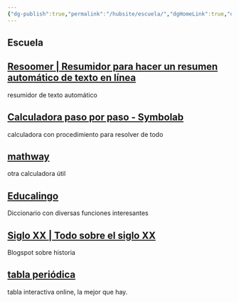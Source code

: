 ```yaml
---
{"dg-publish":true,"permalink":"/hubsite/escuela/","dgHomeLink":true,"dgPassFrontmatter":false,"dgShowBacklinks":true,"dgShowLocalGraph":true,"dgShowInlineTitle":true}
---
```


## Escuela



## [Resoomer | Resumidor para hacer un resumen automático de texto en línea](https://resoomer.com/es/)
resumidor de texto automático

## [Calculadora paso por paso - Symbolab](https://es.symbolab.com/solver/)
calculadora con procedimiento para resolver de todo

## [mathway](https://www.mathway.com/es/Algebra)
otra calculadora útil

## [Educalingo](https://educalingo.com/es/dic-es)
Diccionario con diversas funciones interesantes

## [Siglo XX | Todo sobre el siglo XX](https://elsigloxx.wordpress.com/)
Blogspot sobre historia

## [tabla periódica](https://ptable.com/?lang=es#Propiedades)
tabla interactiva online, la mejor que hay.

